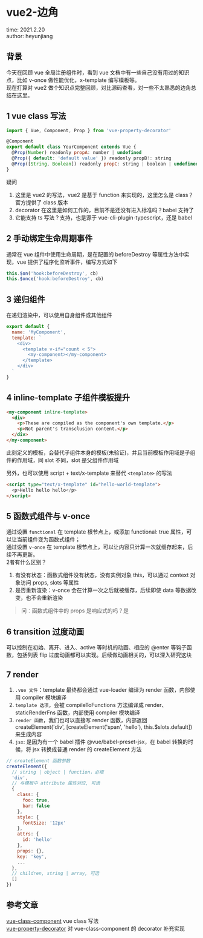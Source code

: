 # vue2-边角

time: 2021.2.20  
author: heyunjiang

## 背景

今天在回顾 vue 全局注册组件时，看到 vue 文档中有一些自己没有用过的知识点，比如 v-once 做性能优化，x-template 编写模板等。  
现在打算对 vue2 做个知识点完整回顾，对比源码查看，对一些不太熟悉的边角总结在这里。

## 1 vue class 写法

```javascript
import { Vue, Component, Prop } from 'vue-property-decorator'

@Component
export default class YourComponent extends Vue {
  @Prop(Number) readonly propA: number | undefined
  @Prop({ default: 'default value' }) readonly propB!: string
  @Prop([String, Boolean]) readonly propC: string | boolean | undefined
}
```

疑问  
1. 这里是 vue2 的写法，vue2 是基于 function 来实现的，这里怎么是 class？官方提供了 class 版本
2. decorator 在这里是如何工作的，目前不是还没有进入标准吗？babel 支持了
3. 它能支持 ts 写法？支持，也是源于 vue-cli-plugin-typescript，还是 babel

## 2 手动绑定生命周期事件

通常在 vue 组件中使用生命周期，是在配置的 beforeDestroy 等属性方法中实现，vue 提供了程序化监听事件，编写方式如下  
```javascript
this.$on('hook:beforeDestroy', cb)
this.$once('hook:beforeDestroy', cb)
```

## 3 递归组件

在递归渲染中，可以使用自身组件或其他组件

```javascript
export default {
  name: 'MyComponent',
  template: `
    <div>
      <template v-if="count < 5">
        <my-component></my-component>
      </template>
    </div>
  `
}
```

## 4 inline-template 子组件模板提升

```html
<my-component inline-template>
  <div>
    <p>These are compiled as the component's own template.</p>
    <p>Not parent's transclusion content.</p>
  </div>
</my-component>
```

此刻定义的模板，会替代子组件本身的模板(未验证)，并且当前模板作用域是子组件的作用域，同 slot 不同，slot 是父组件作用域

另外，也可以使用 script + text/x-template 来替代 `<template>` 的写法

```html
<script type="text/x-template" id="hello-world-template">
  <p>Hello hello hello</p>
</script>
```

## 5 函数式组件与 v-once

通过设置 `functional` 在 template 根节点上，或添加 functional: true 属性，可以让当前组件变为函数式组件；  
通过设置 `v-once` 在 template 根节点上，可以让内容只计算一次就缓存起来，后续不再更新。  
2者有什么区别？  
1. 有没有状态：函数式组件没有状态，没有实例对象 this，可以通过 context 对象访问 props, slots 等属性
2. 是否重新渲染：v-once 会在计算一次之后就被缓存，后续即使 data 等数据改变，也不会重新渲染

> 问：函数式组件中的 props 是响应式的吗？是

## 6 transition 过度动画

可以控制在初始、离开、进入、active 等时机的动画、相应的 @enter 等钩子函数，包括列表 flip 过度动画都可以实现。后续做动画相关的，可以深入研究这块

## 7 render

1. `.vue 文件`：template 最终都会通过 vue-loader 编译为 render 函数，内部使用 compiler 模块编译
2. `template 选项`，会被 compileToFunctions 方法编译成 render、staticRenderFns 函数，内部使用 compiler 模块编译
3. `render 函数`，我们也可以直接写 render 函数，内部返回 createElement('div', [createElement('span', 'hello'), this.$slots.default]) 来生成内容
4. `jsx`: 是因为有一个 babel 插件 @vue/babel-preset-jsx，在 babel 转换的时候，将 jsx 转换成普通 render 的 createElement 方法

```javascript
// createElement 函数参数
createElement({
  // string | object | function，必填
  'div',
  // 与模板中 attribute 属性对应, 可选
  {
    class: {
      foo: true,
      bar: false
    },
    style: {
      fontSize: '12px'
    },
    attrs: {
      id: 'hello'
    },
    props: {},
    key: 'key',
    ...
  },
  // children, string | array, 可选
  []
})
```

## 参考文章

[vue-class-component](https://class-component.vuejs.org/) vue class 写法  
[vue-property-decorator](https://github.com/kaorun343/vue-property-decorator) 对 vue-class-component 的 decorator 补充实现
